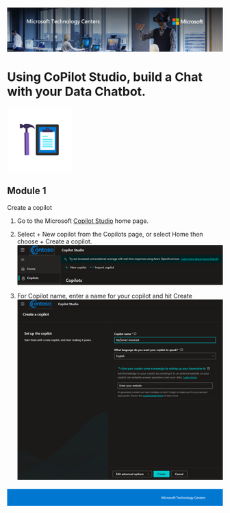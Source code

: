 ![MTC Header](./media/header.jpeg)

# Using CoPilot Studio, build a Chat with your Data Chatbot.

![Hands On Logo](./media/workshop.png)

## Module 1 

Create a copilot

1.	Go to the Microsoft [Copilot Studio](https://copilotstudio.microsoft.com/) home page.

2.	Select + New copilot from the Copilots page, or select Home then choose + Create a copilot.
![Copilot Create](./media/copilot-create.png)
 

3.	For Copilot name, enter a name for your copilot and hit Create
 ![Copilot Create 1](./media/copilot-create-1.png)


![Footer](./media/footer.png)

